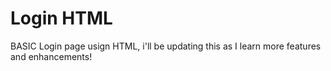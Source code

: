 # Login HTML

BASIC Login page usign HTML, i'll be updating this as I learn more features and enhancements!
